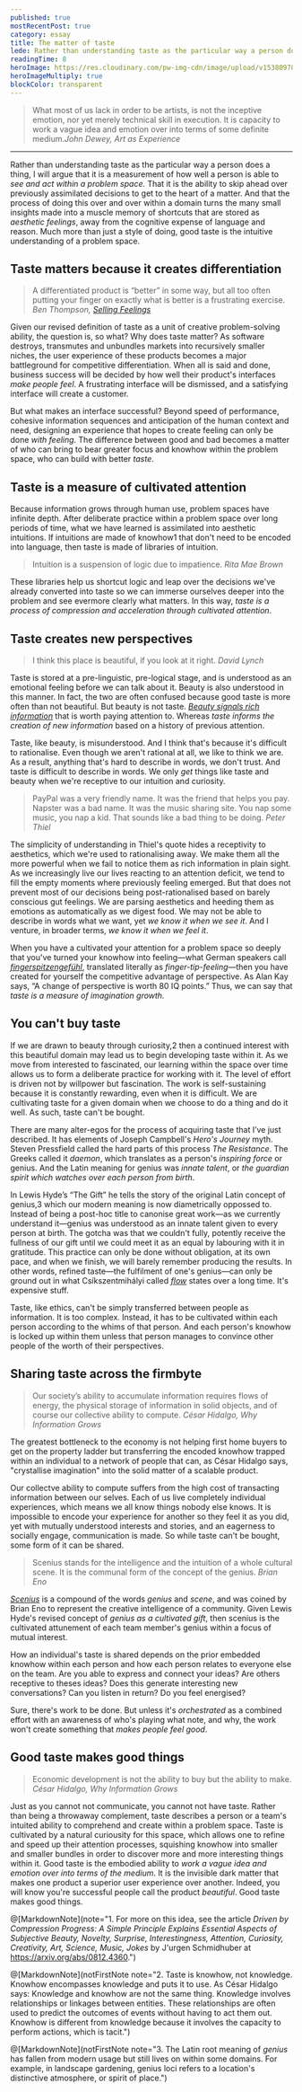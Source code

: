 ```yaml
---
published: true
mostRecentPost: true
category: essay
title: The matter of taste
lede: Rather than understanding taste as the particular way a person does a thing, I will argue that it is a measurement of how well a person is able to see and act within a problem space. When business hinges on the user experience and how products make people feel, success or failure is often a matter of taste.
readingTime: 8
heroImage: https://res.cloudinary.com/pw-img-cdn/image/upload/v1538097848/post-taste-lynch_hutebj.jpg
heroImageMultiply: true
blockColor: transparent
---
```


<blockquote class="Post-intro-quote"><p>What most of us lack in order to be artists, is not the inceptive emotion, nor yet merely technical skill in execution. It is capacity to work a vague idea and emotion over into terms of some definite medium.<em>John Dewey, Art as Experience</em></p></blockquote>

<hr class="Post-intro-rule b-my05">

Rather than understanding taste as the particular way a person does a thing, I will argue that it is a measurement of how well a person is able to _see and act within a problem space._ That it is the ability to skip ahead over previously assimilated decisions to get to the heart of a matter. And that the process of doing this over and over within a domain turns the many small insights made into a muscle memory of shortcuts that are stored as _aesthetic feelings_, away from the cognitive expense of language and reason. Much more than just a style of doing, good taste is the intuitive understanding of a problem space.

## Taste matters because it creates differentiation

> A differentiated product is “better” in some way, but all too often putting your finger on exactly what is better is a frustrating exercise. _Ben Thompson, [Selling Feelings](https://stratechery.com/2015/selling-feelings/)_

Given our revised definition of taste as a unit of creative problem-solving ability, the question is, so what? Why does taste matter? As software destroys, transmutes and unbundles markets into recursively smaller niches, the user experience of these products becomes a major battleground for competitive differentiation. When all is said and done, business success will be decided by how well their product's interfaces _make people feel_. A frustrating interface will be dismissed, and a satisfying interface will create a customer.

But what makes an interface successful? Beyond speed of performance, cohesive information sequences and anticipation of the human context and need, designing an experience that hopes to create feeling can only be done _with feeling_. The difference between good and bad becomes a matter of who can bring to bear greater focus and knowhow within the problem space, who can build with better _taste_.

<!-- These fine-grained attention to the problem   -->

## Taste is a measure of cultivated attention

Because information grows through human use, problem spaces have infinite depth. After deliberate practice within a problem space over long periods of time, what we have learned is assimilated into aesthetic intuitions. If intuitions are made of knowhow<span class="Footnote-marker">1</span> that don't need to be encoded into language, then taste is made of libraries of intuition.

> Intuition is a suspension of logic due to impatience. _Rita Mae Brown_

These libraries help us shortcut logic and leap over the decisions we've already converted into taste so we can immerse ourselves deeper into the problem and see evermore clearly what matters. In this way, _taste is a process of compression and acceleration through cultivated attention_.

## Taste creates new perspectives

> I think this place is beautiful, if you look at it right. _David Lynch_

Taste is stored at a pre-linguistic, pre-logical stage, and is understood as an emotional feeling before we can talk about it. Beauty is also understood in this manner. In fact, the two are often confused because good taste is more often than not beautiful. But beauty is not taste. [_Beauty signals rich information_](https://callumflack.design/blog/the-instantaneous-language-of-beauty) that is worth paying attention to. Whereas _taste informs the creation of new information_ based on a history of previous attention.

<!-- If curiosity is the driver for learning, then taste is the intangible measure of learning within a problem space. -->

<!-- > This drive maximizes interestingness, the first derivative of subjective beauty or compressibility, that is, the steepness of the learning curve. -->

Taste, like beauty, is misunderstood. And I think that's because it's difficult to rationalise. Even though we aren't rational at all, we like to think we are. As a result, anything that's hard to describe in words, we don't trust. And taste is difficult to describe in words. We only _get_ things like taste and beauty when we're receptive to our intuition and curiosity.

> PayPal was a very friendly name. It was the friend that helps you pay. Napster was a bad name. It was the music sharing site. You nap some music, you nap a kid. That sounds like a bad thing to be doing. _Peter Thiel_

The simplicity of understanding in Thiel's quote hides a receptivity to aesthetics, which we're used to rationalising away. We make them all the more powerful when we fail to notice them as rich information in plain sight. As we increasingly live our lives reacting to an attention deficit, we tend to fill the empty moments where previously feeling emerged. But that does not prevent most of our decisions being post-rationalised based on barely conscious gut feelings. We are parsing aesthetics and heeding them as emotions as automatically as we digest food. We may not be able to describe in words what we want, yet _we know it when we see it_. And I venture, in broader terms, _we know it when we feel it_.

<!-- Taste is a kind of dark matter that can only be discerned by careful observation of the choices of a person, business or product within a domain which the observer has some understanding. We can only detect it by looking at how it effects people. We will notice references to taste as emotive, airy phrases such as "I don't know why but I think this is the one" or "I can't put my finger on it, but there's something that's not right about it". We may not be able to describe in words what we want, but immediately _we know it when we see it_. And I venture, in broader terms, _we know it when we feel it_. -->

When you have a cultivated your attention for a problem space so deeply that you've turned your knowhow into feeling—what German speakers call [_fingerspitzengefühl_](https://en.wikipedia.org/wiki/Fingerspitzengef%C3%BChl), translated literally as _finger-tip-feeling_—then you have created for yourself the competitive advantage of perspective. As Alan Kay says, “A change of perspective is worth 80 IQ points.” Thus, we can say that _taste is a measure of imagination growth._

## You can't buy taste

If we are drawn to beauty through curiosity,<span class="Footnote-marker">2</span> then a continued interest with this beautiful domain may lead us to begin developing taste within it. As we move from interested to fascinated, our learning within the space over time allows us to form a deliberate practice for working with it. The level of effort is driven not by willpower but fascination. The work is self-sustaining because it is constantly rewarding, even when it is difficult. We are cultivating taste for a given domain when we choose to do a thing and do it well. As such, taste can't be bought.

<!-- If finding something interesting is the first derivative of beauty,<span class="Footnote-marker">2</span> then taste is the process of cultivating attention within a domain that one finds interesting. Thus, taste starts growing only by being interested, and it can only be cultivated through deliberate practise over time. The level of effort is driven not by willpower but fascination. The effort is self-sustaining because it is constantly rewarding, even when it is difficult. We are cultivating taste for a given domain when we choose to do a thing and do it well. As such, taste can't be bought. -->

There are many alter-egos for the process of acquiring taste that I’ve just described. It has elements of Joseph Campbell's _Hero's Journey_ myth. Steven Pressfield called the hard parts of this process _The Resistance_. The Greeks called it _daemon_, which translates as a person's _inspiring force_ or genius. And the Latin meaning for genius was _innate talent_, or _the guardian spirit which watches over each person from birth_.

In Lewis Hyde’s “The Gift” he tells the story of the original Latin concept of genius,<span class="Footnote-marker">3</span> which our modern meaning is now diametrically oppossed to. Instead of being a post-hoc title to canonise great work—as we currently understand it—genius was understood as an innate talent given to every person at birth. The gotcha was that we couldn't fully, potently receive the fullness of our gift until we could meet it as an equal by labouring with it in gratitude. This practice can only be done without obligation, at its own pace, and when we finish, we will barely remember producing the results. In other words, refined taste—the fulfilment of one's genius—can only be ground out in what Csíkszentmihályi called [_flow_](<https://en.wikipedia.org/wiki/Flow_(psychology)>) states over a long time. It's expensive stuff.

<!-- To summarise, the work of cultivating taste is triggered by noticing beauty, and is then fueled by continued interest, curiosity and fascination, which readily takes us into flow states as we attempt to create something. This creative act is something we're naturally drawn to do, we can't force it, even if it’s difficult. And we can't realise our potential unless we go through this process over and over again.  -->

Taste, like ethics, can't be simply transferred between people as information. It is too complex. Instead, it has to be cultivated within each person according to the whims of that person. And each person's knowhow is locked up within them unless that person manages to convince other people of the worth of their perspectives.

<!-- Not only is taste a kind of underrated dark matter but  -->

## Sharing taste across the firmbyte

> Our society’s ability to accumulate information requires flows of energy, the physical storage of information in solid objects, and of course our collective ability to compute. _César Hidalgo, Why Information Grows_

The greatest bottleneck to the economy is not helping first home buyers to get on the property ladder but transferring the encoded knowhow trapped within an individual to a network of people that can, as César Hidalgo says, "crystallise imagination" into the solid matter of a scalable product.

Our collectve ability to compute suffers from the high cost of transacting information between our selves. Each of us live completely individual experiences, which means we all know things nobody else knows. It is impossible to encode your experience for another so they feel it as you did, yet with mutually understood interests and stories, and an eagerness to socially engage, communication is made. So while taste can't be bought, some form of it can be shared.

> Scenius stands for the intelligence and the intuition of a whole cultural scene. It is the communal form of the concept of the genius. _Brian Eno_

[_Scenius_](https://austinkleon.com/2017/05/12/scenius/) is a compound of the words _genius_ and _scene_, and was coined by Brian Eno to represent the creative intelligence of a community. Given Lewis Hyde's revised concept of _genius as a cultivated gift_, then scenius is the cultivated attunement of each team member's genius within a focus of mutual interest.

How an individual's taste is shared depends on the prior embedded knowhow within each person and how each person relates to everyone else on the team. Are you able to express and connect your ideas? Are others receptive to theses ideas? Does this generate interesting new conversations? Can you listen in return? Do you feel energised?

Sure, there's work to be done. But unless it's _orchestrated_ as a combined effort with an awareness of who's playing what note, and why, the work won't create something that _makes people feel good_.

## Good taste makes good things

> Economic development is not the ability to buy but the ability to make. _César Hidalgo, Why Information Grows_

Just as you cannot not communicate, you cannot not have taste. Rather than being a throwaway complement, taste describes a person or a team's intuited ability to comprehend and create within a problem space. Taste is cultivated by a natural curiousity for this space, which allows one to refine and speed up their attention processes, squishing knowhow into smaller and smaller bundles in order to discover more and more interesting things within it. Good taste is the embodied ability to _work a vague idea and emotion over into terms of the medium_. It is the invisible dark matter that makes one product a superior user experience over another. Indeed, you will know you're successful people call the product _beautiful_. Good taste makes good things.

<!-- when the intuitive feelings use to create are receieved with feeling by the people who use the product. -->

<!-- people call the product _beautiful_. Good taste makes good things. -->

<!-- Taste is what enables you to make the complex simple, and the simple unique.  -->

<!-- > Remarkability lies in seamless edges. -->

@[MarkdownNote](note="1. For more on this idea, see the article <em>Driven by Compression Progress: A Simple Principle Explains Essential Aspects of Subjective Beauty, Novelty, Surprise, Interestingness, Attention, Curiosity, Creativity, Art, Science, Music, Jokes</em> by J'urgen Schmidhuber at https://arxiv.org/abs/0812.4360.")

@[MarkdownNote](notFirstNote note="2. Taste is knowhow, not knowledge. Knowhow encompasses knowledge and puts it to use. As César Hidalgo says: Knowledge and knowhow are not the same thing. Knowledge involves relationships or linkages between entities. These relationships are often used to predict the outcomes of events without having to act them out. Knowhow is different from knowledge because it involves the capacity to perform actions, which is tacit.")

@[MarkdownNote](notFirstNote note="3. The Latin root meaning of <em>genius</em> has fallen from modern usage but still lives on within some domains. For example, in landscape gardening, genius loci refers to a location's distinctive atmosphere, or spirit of place.")
